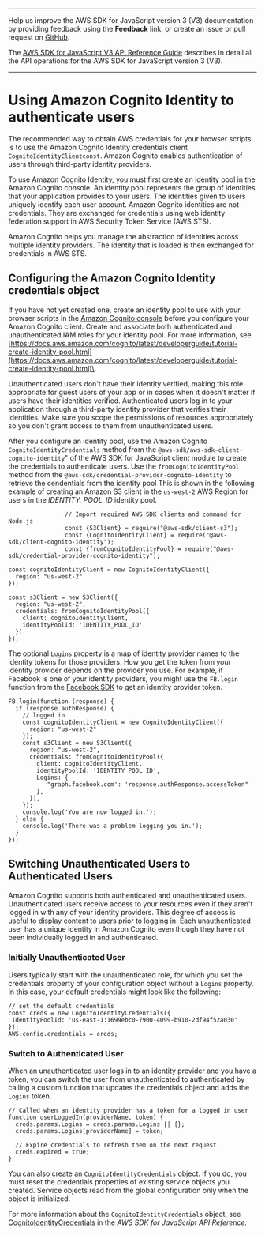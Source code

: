 --------

Help us improve the AWS SDK for JavaScript version 3 \(V3\) documentation by providing feedback using the **Feedback** link, or create an issue or pull request on [GitHub](https://github.com/awsdocs/aws-sdk-for-javascript-v3)\.

 The [AWS SDK for JavaScript V3 API Reference Guide](https://docs.aws.amazon.com/AWSJavaScriptSDK/v3/latest/index.html) describes in detail all the API operations for the AWS SDK for JavaScript version 3 \(V3\)\.

--------

# Using Amazon Cognito Identity to authenticate users<a name="loading-browser-credentials-cognito"></a>

The recommended way to obtain AWS credentials for your browser scripts is to use the Amazon Cognito Identity credentials client `CognitoIdentityClientconst`\. Amazon Cognito enables authentication of users through third\-party identity providers\.

To use Amazon Cognito Identity, you must first create an identity pool in the Amazon Cognito console\. An identity pool represents the group of identities that your application provides to your users\. The identities given to users uniquely identify each user account\. Amazon Cognito identities are not credentials\. They are exchanged for credentials using web identity federation support in AWS Security Token Service \(AWS STS\)\.

Amazon Cognito helps you manage the abstraction of identities across multiple identity providers\. The identity that is loaded is then exchanged for credentials in AWS STS\.

## Configuring the Amazon Cognito Identity credentials object<a name="browser-cognito-configuration"></a>

If you have not yet created one, create an identity pool to use with your browser scripts in the [Amazon Cognito console](https://console.aws.amazon.com/cognito) before you configure your Amazon Cognito client\. Create and associate both authenticated and unauthenticated IAM roles for your identity pool\. For more information, see [https://docs.aws.amazon.com/cognito/latest/developerguide/tutorial-create-identity-pool.html](https://docs.aws.amazon.com/cognito/latest/developerguide/tutorial-create-identity-pool.html)\.

Unauthenticated users don't have their identity verified, making this role appropriate for guest users of your app or in cases when it doesn't matter if users have their identities verified\. Authenticated users log in to your application through a third\-party identity provider that verifies their identities\. Make sure you scope the permissions of resources appropriately so you don't grant access to them from unauthenticated users\.

After you configure an identity pool, use the Amazon Cognito `CognitoIdentityCredentials` method from the `@aws-sdk/aws-sdk-client-cognito-identity`" of the AWS SDK for JavaScript client module to create the credentials to authenticate users\. Use the `fromCognitoIdentityPool` method from the `@aws-sdk/credential-provider-cognito-identity` to retrieve the cendentials from the identity pool This is shown in the following example of creating an Amazon S3 client in the `us-west-2` AWS Region for users in the *IDENTITY\_POOL\_ID* identity pool\.

```
                // Import required AWS SDK clients and command for Node.js
                const {S3Client} = require("@aws-sdk/client-s3");
                const {CognitoIdentityClient} = require("@aws-sdk/client-cognito-identity");
                const {fromCognitoIdentityPool} = require("@aws-sdk/credential-provider-cognito-identity");
                
const cognitoIdentityClient = new CognitoIdentityClient({
  region: "us-west-2"
});

const s3Client = new S3Client({
  region: "us-west-2",
  credentials: fromCognitoIdentityPool({
    client: cognitoIdentityClient,
    identityPoolId: 'IDENTITY_POOL_ID'
  })
});
```

The optional `Logins` property is a map of identity provider names to the identity tokens for those providers\. How you get the token from your identity provider depends on the provider you use\. For example, if Facebook is one of your identity providers, you might use the `FB.login` function from the [Facebook SDK](https://developers.facebook.com/docs/facebook-login/web) to get an identity provider token\.

```
FB.login(function (response) {
  if (response.authResponse) { 
    // logged in
    const cognitoIdentityClient = new CognitoIdentityClient({
      region: "us-west-2"
    });
    const s3Client = new S3Client({
      region: "us-west-2",
      credentials: fromCognitoIdentityPool({
        client: cognitoIdentityClient,
        identityPoolId: 'IDENTITY_POOL_ID',
        Logins: {
           "graph.facebook.com': 'response.authResponse.accessToken"
        },
      }),
    });
    console.log('You are now logged in.');
  } else {
    console.log('There was a problem logging you in.');
  }
});
```

## Switching Unauthenticated Users to Authenticated Users<a name="browser-switching-unauthenticated-users"></a>

Amazon Cognito supports both authenticated and unauthenticated users\. Unauthenticated users receive access to your resources even if they aren't logged in with any of your identity providers\. This degree of access is useful to display content to users prior to logging in\. Each unauthenticated user has a unique identity in Amazon Cognito even though they have not been individually logged in and authenticated\.

### Initially Unauthenticated User<a name="browser-initially-unauthenticated-user"></a>

Users typically start with the unauthenticated role, for which you set the credentials property of your configuration object without a `Logins` property\. In this case, your default credentials might look like the following:

```
// set the default credentials
const creds = new CognitoIdentityCredentials({
 IdentityPoolId: 'us-east-1:1699ebc0-7900-4099-b910-2df94f52a030'
});
AWS.config.credentials = creds;
```

### Switch to Authenticated User<a name="switch-to-authenticated"></a>

When an unauthenticated user logs in to an identity provider and you have a token, you can switch the user from unauthenticated to authenticated by calling a custom function that updates the credentials object and adds the `Logins` token\.

```
// Called when an identity provider has a token for a logged in user
function userLoggedIn(providerName, token) {
  creds.params.Logins = creds.params.Logins || {};
  creds.params.Logins[providerName] = token;
                    
  // Expire credentials to refresh them on the next request
  creds.expired = true;
}
```

You can also create an `CognitoIdentityCredentials` object\. If you do, you must reset the credentials properties of existing service objects you created\. Service objects read from the global configuration only when the object is initialized\. 

For more information about the `CognitoIdentityCredentials` object, see [CognitoIdentityCredentials](https://docs.aws.amazon.com/AWSJavaScriptSDK/v3/latest/clients/client-cognito-identity/classes/cognitoidentityclient.html) in the *AWS SDK for JavaScript API Reference\.* 